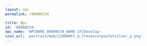 ```yaml
---
layout: npc
permalink: /90000534

title: Npc
id: '90000534'
npc_name: 'NPCNAME_90000534_NAME:[F]Develop'
icon_url: 'portrait/mob/21000667_m_frozencorpsefatsilver_p.png'
---
```


